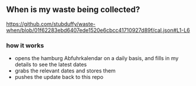 ## When is my waste being collected?
  https://github.com/stubduffy/waste-when/blob/01f62283ebd6407ede1520e6cbcc41710927d89f/cal.json#L1-L6
  
  ### how it works
  - opens the hamburg Abfuhrkalendar on a daily basis, and fills in my details to see the latest dates
  - grabs the relevant dates and stores them
  - pushes the update back to this repo
  
